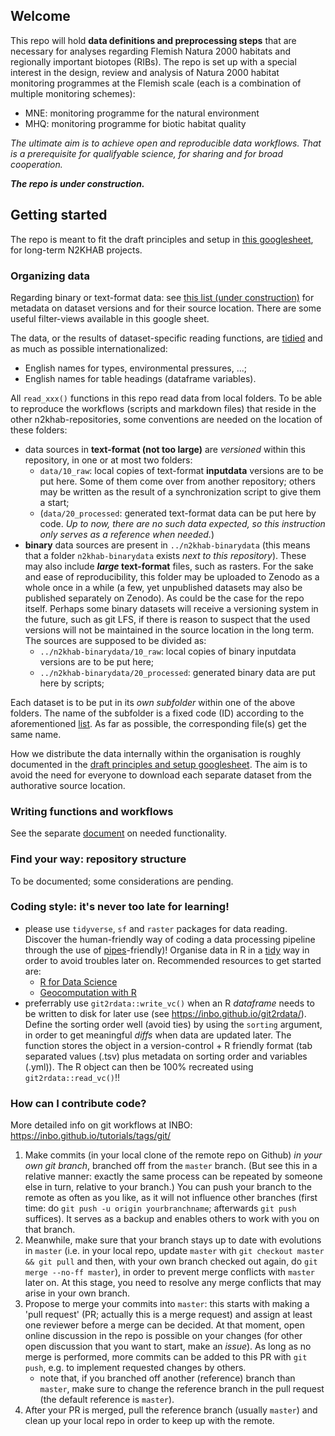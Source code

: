 ## Welcome

This repo will hold **data definitions and preprocessing steps** that are necessary for analyses regarding Flemish Natura 2000 habitats and regionally important biotopes (RIBs).
The repo is set up with a special interest in the design, review and analysis of Natura 2000 habitat monitoring programmes at the Flemish scale (each is a combination of multiple monitoring schemes):

- MNE: monitoring programme for the natural environment
- MHQ: monitoring programme for biotic habitat quality

_The ultimate aim is to achieve open and reproducible data workflows. That is a prerequisite for qualifyable science, for sharing and for broad cooperation._

_**The repo is under construction.**_

## Getting started

The repo is meant to fit the draft principles and setup in [this googlesheet](https://docs.google.com/spreadsheets/d/18U4AmiMnnApbgQTnfWbeZ3dAH3_4ISxUob_SX-maKV8), for long-term N2KHAB projects.

### Organizing data

Regarding binary or text-format data: see [this list (under construction)](https://docs.google.com/spreadsheets/d/1E8ERlfYwP3OjluL8d7_4rR1W34ka4LRCE35JTxf3WMI) for metadata on dataset versions and for their source location.
There are some useful filter-views available in this google sheet.

The data, or the results of dataset-specific reading functions, are [tidied](https://r4ds.had.co.nz/tidy-data.html#tidy-data-1) and as much as possible internationalized:

- English names for types, environmental pressures, ...;
- English names for table headings (dataframe variables).

All `read_xxx()` functions in this repo read data from local folders.
To be able to reproduce the workflows (scripts and markdown files) that reside in the other n2khab-repositories, some conventions are needed on the location of these folders:

- data sources in **text-format (not too large)** are _versioned_ within this repository, in one or at most two folders:
    - `data/10_raw`: local copies of text-format **inputdata** versions are to be put here.
    Some of them come over from another repository; others may be written as the result of a synchronization script to give them a start;
    - (`data/20_processed`: generated text-format data can be put here by code.
    _Up to now, there are no such data expected, so this instruction only serves as a reference when needed._)
- **binary** data sources are present in `../n2khab-binarydata` (this means that a folder `n2khab-binarydata` exists _next to this repository_).
These may also include **_large_ text-format** files, such as rasters.
For the sake and ease of reproducibility, this folder may be uploaded to Zenodo as a whole once in a while (a few, yet unpublished datasets may also be published separately on Zenodo).
As could be the case for the repo itself.
Perhaps some binary datasets will receive a versioning system in the future, such as git LFS, if there is reason to suspect that the used versions will not be maintained in the source location in the long term.
The sources are supposed to be divided as:
    - `../n2khab-binarydata/10_raw`: local copies of binary inputdata versions are to be put here;
    - `../n2khab-binarydata/20_processed`: generated binary data are put here by scripts;
    
Each dataset is to be put in its *own subfolder* within one of the above folders.
The name of the subfolder is a fixed code (ID) according to the aforementioned [list](https://docs.google.com/spreadsheets/d/1E8ERlfYwP3OjluL8d7_4rR1W34ka4LRCE35JTxf3WMI).
As far as possible, the corresponding file(s) get the same name.

How we distribute the data internally within the organisation is roughly documented in the [draft principles and setup googlesheet](https://docs.google.com/spreadsheets/d/18U4AmiMnnApbgQTnfWbeZ3dAH3_4ISxUob_SX-maKV8). The aim is to avoid the need for everyone to download each separate dataset from the authorative source location.

### Writing functions and workflows

See the separate [document](functionality.md) on needed functionality.


### Find your way: repository structure

To be documented; some considerations are pending.


### Coding style: it's never too late for learning!

- please use `tidyverse`, `sf` and `raster` packages for data reading.
Discover the human-friendly way of coding a data processing pipeline through the use of [pipes](https://r4ds.had.co.nz/pipes.html#when-not-to-use-the-pipe-friendly)-friendly)!
Organise data in R in a [tidy](https://r4ds.had.co.nz/tidy-data.html#tidy-data-1) way in order to avoid troubles later on.
Recommended resources to get started are:
    - [R for Data Science](https://r4ds.had.co.nz/)
    - [Geocomputation with R](https://geocompr.robinlovelace.net)
- preferrably use `git2rdata::write_vc()` when an R _dataframe_ needs to be written to disk for later use (see <https://inbo.github.io/git2rdata/>).
Define the sorting order well (avoid ties) by using the `sorting` argument, in order to get meaningful _diffs_ when data are updated later.
The function stores the object in a version-control + R friendly format (tab separated values (.tsv) plus metadata on sorting order and variables (.yml)).
The R object can then be 100% recreated using `git2rdata::read_vc()`!!


### How can I contribute code?

More detailed info on git workflows at INBO: <https://inbo.github.io/tutorials/tags/git/>

1. Make commits (in your local clone of the remote repo on Github) _in your own git branch_, branched off from the `master` branch.
(But see this in a relative manner: exactly the same process can be repeated by someone else in turn, relative to your branch.)
You can push your branch to the remote as often as you like, as it will not influence other branches (first time: do `git push -u origin yourbranchname`; afterwards `git push` suffices). It serves as a backup and enables others to work with you on that branch.
1. Meanwhile, make sure that your branch stays up to date with evolutions in `master` (i.e. in your local repo, update `master` with `git checkout master && git pull` and then, with your own branch checked out again, do `git merge --no-ff master`), in order to prevent merge conflicts with `master` later on.
At this stage, you need to resolve any merge conflicts that may arise in your own branch.
1. Propose to merge your commits into `master`: this starts with making a 'pull request' (PR; actually this is a merge request) and assign at least one reviewer before a merge can be decided. At that moment, open online discussion in the repo is possible on your changes (for other open discussion that you want to start, make an _issue_). As long as no merge is performed, more commits can be added to this PR with `git push`, e.g. to implement requested changes by others.
    - note that, if you branched off another (reference) branch than `master`, make sure to change the reference branch in the pull request (the default reference is `master`).
1. After your PR is merged, pull the reference branch (usually `master`) and clean up your local repo in order to keep up with the remote.




    
